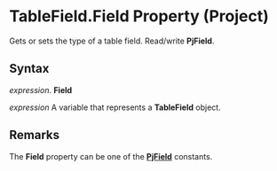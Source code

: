 
# TableField.Field Property (Project)

Gets or sets the type of a table field. Read/write  **PjField**.


## Syntax

 _expression_. **Field**

 _expression_ A variable that represents a **TableField** object.


## Remarks

The  **Field** property can be one of the **[PjField](f0df0929-921c-1f33-ab42-192efdaeb64d.md)** constants.

